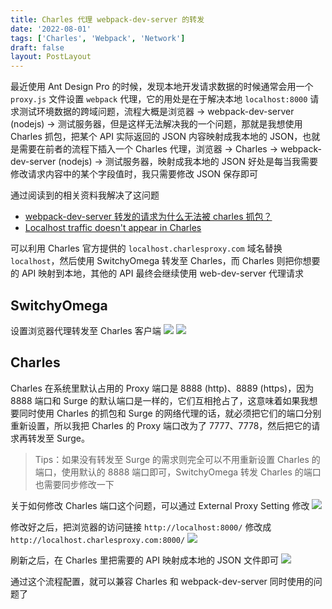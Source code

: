 ```yaml
---
title: Charles 代理 webpack-dev-server 的转发
date: '2022-08-01'
tags: ['Charles', 'Webpack', 'Network']
draft: false
layout: PostLayout
---
```


最近使用 Ant Design Pro 的时候，发现本地开发请求数据的时候通常会用一个 `proxy.js` 文件设置 `webpack` 代理，它的用处是在于解决本地 `localhost:8000` 请求测试环境数据的跨域问题，流程大概是浏览器 -> webpack-dev-server (nodejs) -> 测试服务器，但是这样无法解决我的一个问题，那就是我想使用 Charles 抓包，把某个 API 实际返回的 JSON 内容映射成我本地的 JSON，也就是需要在前者的流程下插入一个 Charles 代理，浏览器 -> Charles -> webpack-dev-server (nodejs) -> 测试服务器，映射成我本地的 JSON 好处是每当我需要修改请求内容中的某个字段值时，我只需要修改 JSON 保存即可

通过阅读到的相关资料我解决了这问题

- [webpack-dev-server 转发的请求为什么无法被 charles 抓包？](https://segmentfault.com/q/1010000012758832/a-1020000012759932)
- [Localhost traffic doesn't appear in Charles](https://www.charlesproxy.com/documentation/faqs/localhost-traffic-doesnt-appear-in-charles/)

可以利用 Charles 官方提供的 `localhost.charlesproxy.com` 域名替换 `localhost`，然后使用 SwitchyOmega 转发至 Charles，而 Charles 则把你想要的 API 映射到本地，其他的 API 最终会继续使用 web-dev-server 代理请求

## SwitchyOmega

设置浏览器代理转发至 Charles 客户端
![](https://static.junanch.com/1yy0ae-20220801.png)
![](https://static.junanch.com/VUgYPV-20220801.png)

## Charles

Charles 在系统里默认占用的 Proxy 端口是 8888 (http)、8889 (https)，因为 8888 端口和 Surge 的默认端口是一样的，它们互相抢占了，这意味着如果我想要同时使用 Charles 的抓包和 Surge 的网络代理的话，就必须把它们的端口分别重新设置，所以我把 Charles 的 Proxy 端口改为了 7777、7778，然后把它的请求再转发至 Surge。

> Tips：如果没有转发至 Surge 的需求则完全可以不用重新设置 Charles 的端口，使用默认的 8888 端口即可，SwitchyOmega 转发 Charles 的端口也需要同步修改一下

关于如何修改 Charles 端口这个问题，可以通过 External Proxy Setting 修改
![](https://static.junanch.com/VjJUCs-20220801.png)

修改好之后，把浏览器的访问链接 `http://localhost:8000/` 修改成 `http://localhost.charlesproxy.com:8000/`
![](https://static.junanch.com/8eBed0-20220801.png)

刷新之后，在 Charles 里把需要的 API 映射成本地的 JSON 文件即可
![](https://static.junanch.com/4XgH6w-20220801.png)

通过这个流程配置，就可以兼容 Charles 和 webpack-dev-server 同时使用的问题了
